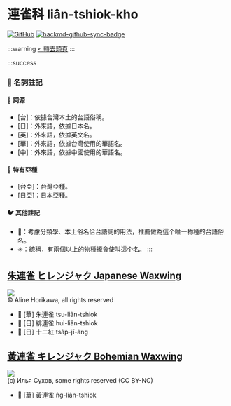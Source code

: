 # 連雀科 liân-tshiok-kho

[![GitHub](https://img.shields.io/badge/GitHub-black?logo=github)](https://github.com/siansiansu/tsiau-a-e-mia)
[![hackmd-github-sync-badge](https://hackmd.io/lDl59w4hSgSuLpqO57qQMw/badge)](https://hackmd.io/lDl59w4hSgSuLpqO57qQMw)

:::warning
[< 轉去頭頁](https://hackmd.io/@siansiansu/Hy4VzNvha)
:::

:::success
### 📖 名詞註記

#### 📎 詞源

- [台]：依據台灣本土的台語俗稱。
- [日]：外來語，依據日本名。
- [英]：外來語，依據英文名。
- [華]：外來語，依據台灣使用的華語名。
- [中]：外來語，依據中國使用的華語名。

#### 🎏 特有亞種

- [台亞]：台灣亞種。
- [日亞]：日本亞種。

#### 🐦 其他註記

- 🎯：考慮分類學、本土俗名佮台語詞的用法，推薦做為這个唯一物種的台語俗名。
- ✳️：統稱，有兩個以上的物種攏會使叫這个名。
:::

## [朱連雀 ヒレンジャク Japanese Waxwing](https://ebird.org/species/japwax1)

![](https://static.inaturalist.org/photos/363330481/large.jpeg)
<br/>
© Aline Horikawa, all rights reserved

- 🎯 [華] 朱連雀 tsu-liân-tshiok
- 🎯 [日] 緋連雀 hui-liân-tshiok
- 🎯 [日] 十二紅 tsa̍p-jī-âng

## [黃連雀 キレンジャク Bohemian Waxwing](https://ebird.org/species/bohwax)

![](https://inaturalist-open-data.s3.amazonaws.com/photos/59611753/medium.jpeg)
<br/>
(c) Илья Сухов, some rights reserved (CC BY-NC)

- 🎯 [華] 黃連雀 n̂g-liân-tshiok
